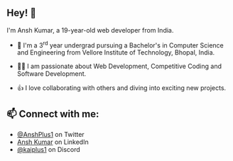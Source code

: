## Hey! 👋
I'm Ansh Kumar, a 19-year-old web developer from India.

- 🔭 I'm a 3<sup>rd</sup> year undergrad pursuing a Bachelor's in Computer Science and Engineering from Vellore Institute of Technology, Bhopal, India.

- 👨‍💻 I am passionate about Web Development, Competitive Coding and Software Development.

- 👍 I love collaborating with others and diving into exciting new projects.

## 📫 Connect with me:
- [@AnshPlus1](https://twitter.com/AnshPlus1) on Twitter
- [Ansh Kumar](https://www.linkedin.com/in/anshkumar14/) on LinkedIn
- [@kaiplus1](./) on Discord

